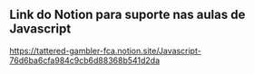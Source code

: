 ## Link do Notion para suporte nas aulas de Javascript

https://tattered-gambler-fca.notion.site/Javascript-76d6ba6cfa984c9cb6d88368b541d2da
